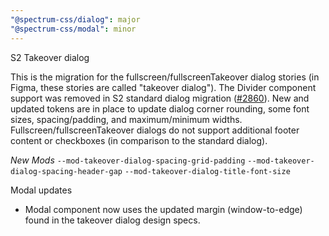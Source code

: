```yaml
---
"@spectrum-css/dialog": major
"@spectrum-css/modal": minor
---
```


S2 Takeover dialog

This is the migration for the fullscreen/fullscreenTakeover dialog stories (in Figma, these stories are called "takeover dialog"). The Divider component support was removed in S2 standard dialog migration ([#2860](https://github.com/adobe/spectrum-css/pull/2860)). New and updated tokens are in place to update dialog corner rounding, some font sizes, spacing/padding, and maximum/minimum widths. Fullscreen/fullscreenTakeover dialogs do not support additional footer content or checkboxes (in comparison to the standard dialog).

_New Mods_
`--mod-takeover-dialog-spacing-grid-padding`
`--mod-takeover-dialog-spacing-header-gap`
`--mod-takeover-dialog-title-font-size`

Modal updates

- Modal component now uses the updated margin (window-to-edge) found in the takeover dialog design specs.
